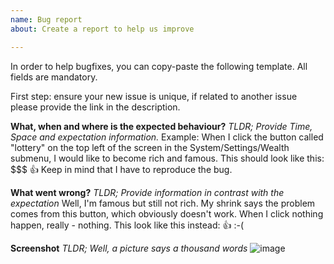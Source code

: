 ```yaml
---
name: Bug report
about: Create a report to help us improve

---
```


In order to help bugfixes, you can copy-paste the following template. All fields are mandatory.

First step: ensure your new issue is unique, if related to another issue please provide the link in the description.

**What, when and where is the expected behaviour?**
_TLDR; Provide Time, Space and expectation information._
Example: When I click the button called "lottery" on the top left of the screen in the System/Settings/Wealth submenu, I would like to become rich and famous.
This should look like this: $$$ :+1: 
Keep in mind that I have to reproduce the bug.

**What went wrong?**
_TLDR; Provide information in contrast with the expectation_
Well, I'm famous but still not rich. My shrink says the problem comes from this button, which obviously doesn't work. When I click nothing happen, really - nothing.
This look like this instead: :+1: :-(

**Screenshot**
_TLDR; Well, a picture says a thousand words_
![image](https://cloud.githubusercontent.com/assets/390145/22264985/6b3c01a8-e27a-11e6-9931-1c94956241db.png)
